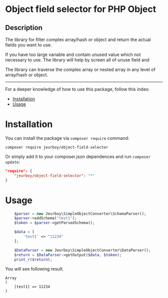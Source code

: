 Object field selector for PHP Object
=============================

## Description
The library for filter complex array/hash or object and return the actual fields you want to use. 

If you have too large variable and contain unused value which not necessary to use. The library will help by screen all of unuse field and 

The library can traverse the complex array or nested array in any level of array/hash or object.

---

For a deeper knowledge of how to use this package, follow this index:

- [Installation](#installation)
- [Usage](#usage)


# Installation

You can install the package via `composer require` command:

```shell
composer require jeurboy/object-field-selector
```

Or simply add it to your composer.json dependences and run `composer update`:

```json
"require": {
    "jeurboy/object-field-selector": "*"
}
```
# Usage
```php
    $parser = new Jeurboy\SimpleObjectConverter\SchemaParser();
    $parser->addSchema("test1");
    $token = $parser->getParsedSchema();

    $data = [
        'test1' => "11234"
    ];

    $DataParser = new Jeurboy\SimpleObjectConverter\DataParser();
    $return = $DataParser->getOutput($data, $token);
    print_r($return);
```

You will see following result.

```
Array
(
    [test1] => 11234
)
```
